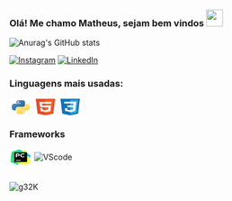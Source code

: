 <div>
<h3 align="left">Olá! Me chamo Matheus, sejam bem vindos <img src="https://media.giphy.com/media/hvRJCLFzcasrR4ia7z/giphy.gif" width="30px" height="30"></h3>
</div> 

<!-- GithubStats -->
![Anurag's GitHub stats](https://github-readme-stats.vercel.app/api?username=MathGeneze&show_icons=true&theme=solarized-dark&)

 <!-- Links -->
[![Instagram](https://img.shields.io/badge/Instagram-E4405F?style=for-the-badge&logo=instagram&logoColor=white)](https://www.instagram.com/universe_math/)
[![LinkedIn](https://img.shields.io/badge/LinkedIn-0077B5?style=for-the-badge&logo=linkedin&logoColor=white)](https://www.linkedin.com/in/matheus-geneze-7891a660/)

<!-- Skills: Linguagens -->
  <div style="flex-basis: 48%;">
    <h3>Linguagens mais usadas:</h3>
    <img align="center" alt="Python" height="30" width="40" src="https://raw.githubusercontent.com/devicons/devicon/master/icons/python/python-original.svg">
    <img align="center" alt="HTML" height="30" width="40" src="https://raw.githubusercontent.com/devicons/devicon/master/icons/html5/html5-original.svg">
    <img align="center" alt="CSS" height="30" width="40" src="https://raw.githubusercontent.com/devicons/devicon/master/icons/css3/css3-original.svg">
  </div>

  <!-- Skills: Ferramentas -->
  <div style="flex-basis: 48%;">
    <h3>Frameworks</h3>
    <img align="center" alt="Pycharm" height="30" width="40" src="https://github.com/devicons/devicon/blob/master/icons/pycharm/pycharm-original.svg">
    <img align="center" alt="VScode" height="30" width="40" src="https://cdn.jsdelivr.net/gh/devicons/devicon/icons/vscode/vscode-original.svg">
  </div>

##
<!-- Gif -->
![g32K](https://github.com/MathGeneze/MathGeneze/assets/129557544/fa2f747f-809a-4f5c-bf0a-7611791125fe)
